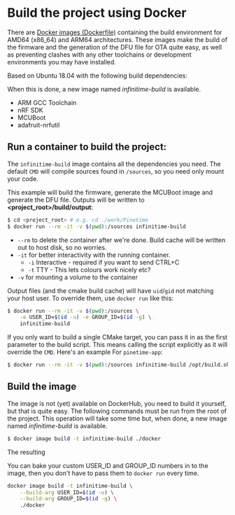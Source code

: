 # Build the project using Docker
There are [Docker images (Dockerfile)](../docker) containing the build environment for AMD64 (x86_64) and ARM64 architectures. These images make the build of the firmware and the generation of the DFU file for OTA quite easy, as well as preventing clashes with any other toolchains or development environments you may have installed.

Based on Ubuntu 18.04 with the following build dependencies:

When this is done, a new image named *infinitime-build* is available.
* ARM GCC Toolchain
* nRF SDK
* MCUBoot
* adafruit-nrfutil

## Run a container to build the project:
The `infinitime-build` image contains all the dependencies you need. The default `CMD` will compile sources found in `/sources`, so you need only mount your code. 

This example  will build the firmware, generate the MCUBoot image and generate the DFU file. Outputs will be written to **<project_root>/build/output**:

```bash
$ cd <project_root> # e.g. cd ./work/Pinetime
$ docker run --rm -it -v $(pwd):/sources infinitime-build
```

* `--rm` to delete the container after we're done. Build cache will be written out to host disk, so no worries.
* `-it` for better interactivity with the running container. 
    * `-i` Interactive - required if you want to send CTRL+C
    * `-t` TTY - This lets colours work nicely etc?
* `-v` for mounting a volume to the container

Output files (and the cmake build cache) will have `uid`/`gid` not matching your host user. To override them, use `docker run` like this:

```bash
$ docker run --rm -it -v $(pwd):/sources \
    -e USER_ID=$(id -u) -e GROUP_ID=$(id -g) \
    infinitime-build
```

If you only want to build a single CMake target, you can pass it in as the first parameter to the build script. This means calling the script explicitly as it will override the `CMD`. Here's an example For `pinetime-app`:

```bash
$ docker run --rm -it -v $(pwd):/sources infinitime-build /opt/build.sh pinetime-app
```

## Build the image
The image is not (yet) available on DockerHub, you need to build it yourself, but that is quite easy. The following commands must be run from the root of the project. This operation will take some time but, when done, a new image named *infinitime-build* is available.

```bash
$ docker image build -t infinitime-build ./docker
```

The resulting

You can bake your custom USER_ID and GROUP_ID numbers in to the image, then you don't have to pass them to `docker run` every time.

```bash
docker image build -t infinitime-build \
    --build-arg USER_ID=$(id -u) \
    --build-arg GROUP_ID=$(id -g) \
    ./docker
```
